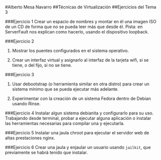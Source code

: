 
#Alberto Mesa Navarro
##Técnicas de Virtualización
##Ejercicios del Tema 3

###Ejercicio 1
Crear un espacio de nombres y montar en él una imagen ISO de un CD de forma que no se pueda leer más que desde él. Pista: en ServerFault nos explican como hacerlo, usando el dispositivo loopback.

###Ejercicio 2
1. Mostrar los puentes configurados en el sistema operativo.

2. Crear un interfaz virtual y asignarlo al interfaz de la tarjeta wifi, si se tiene, o del fijo, si no se tiene.

###Ejercicio 3
1. Usar debootstrap (o herramienta similar en otra distro) para crear un sistema mínimo que se pueda ejecutar más adelante.

2. Experimentar con la creación de un sistema Fedora dentro de Debian usando Rinse.

###Ejercicio 4
Instalar algun sistema debianita y configurarlo para su uso. Trabajando desde terminal, probar a ejecutar alguna aplicación o instalar las herramientas necesarias para compilar una y ejecutarla.

###Ejercicio 5
Instalar una jaula chroot para ejecutar el servidor web de altas prestaciones nginx.

###Ejercicio 6
Crear una jaula y enjaular un usuario usando `jailkit`, que previamente se habrá tenido que instalar.
